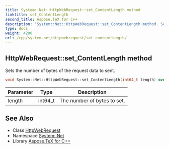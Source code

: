 ```yaml
---
title: System::Net::HttpWebRequest::set_ContentLength method
linktitle: set_ContentLength
second_title: Aspose.TeX for C++
description: 'System::Net::HttpWebRequest::set_ContentLength method. Sets the number of bytes of the request data to sent in C++.'
type: docs
weight: 4200
url: /cpp/system.net/httpwebrequest/set_contentlength/
---
```

## HttpWebRequest::set_ContentLength method


Sets the number of bytes of the request data to sent.

```cpp
void System::Net::HttpWebRequest::set_ContentLength(int64_t length) override
```


| Parameter | Type | Description |
| --- | --- | --- |
| length | int64_t | The number of bytes to set. |

## See Also

* Class [HttpWebRequest](../)
* Namespace [System::Net](../../)
* Library [Aspose.TeX for C++](../../../)
